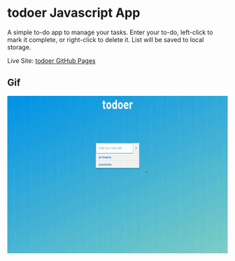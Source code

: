 # todoer Javascript App

A simple to-do app to manage your tasks.
Enter your to-do, left-click to mark it complete, or right-click to delete it.
List will be saved to local storage.

Live Site: [todoer GitHub Pages](https://nadirkerem.github.io/todoer-js)

## Gif

<img src="/todoer.gif" width="640" height="360"/>
